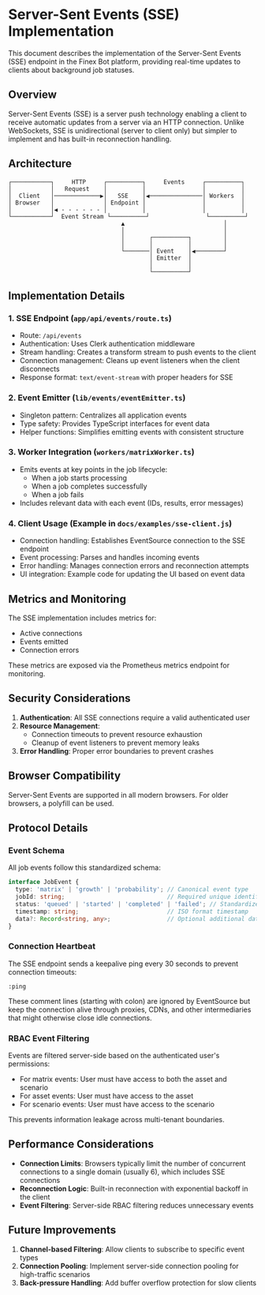 # Server-Sent Events (SSE) Implementation

This document describes the implementation of the Server-Sent Events (SSE) endpoint in the Finex Bot platform, providing real-time updates to clients about background job statuses.

## Overview

Server-Sent Events (SSE) is a server push technology enabling a client to receive automatic updates from a server via an HTTP connection. Unlike WebSockets, SSE is unidirectional (server to client only) but simpler to implement and has built-in reconnection handling.

## Architecture

```
┌───────────┐     HTTP     ┌──────────┐     Events     ┌──────────┐
│           │   Request    │          │                │          │
│  Client   │─────────────▶│   SSE    │◀───────────────│ Workers  │
│ Browser   │              │ Endpoint │                │          │
│           │◀ - - - - - - │          │                │          │
└───────────┘  Event Stream └──────────┘                └──────────┘
                                ▲                            │
                                │                            │
                                │       ┌──────────┐         │
                                │       │          │         │
                                └───────│ Event    │◀────────┘
                                        │ Emitter  │
                                        │          │
                                        └──────────┘
```

## Implementation Details

### 1. SSE Endpoint (`app/api/events/route.ts`)

- Route: `/api/events`
- Authentication: Uses Clerk authentication middleware
- Stream handling: Creates a transform stream to push events to the client
- Connection management: Cleans up event listeners when the client disconnects
- Response format: `text/event-stream` with proper headers for SSE

### 2. Event Emitter (`lib/events/eventEmitter.ts`)

- Singleton pattern: Centralizes all application events
- Type safety: Provides TypeScript interfaces for event data
- Helper functions: Simplifies emitting events with consistent structure

### 3. Worker Integration (`workers/matrixWorker.ts`)

- Emits events at key points in the job lifecycle:
  - When a job starts processing
  - When a job completes successfully
  - When a job fails
- Includes relevant data with each event (IDs, results, error messages)

### 4. Client Usage (Example in `docs/examples/sse-client.js`)

- Connection handling: Establishes EventSource connection to the SSE endpoint
- Event processing: Parses and handles incoming events
- Error handling: Manages connection errors and reconnection attempts
- UI integration: Example code for updating the UI based on event data

## Metrics and Monitoring

The SSE implementation includes metrics for:
- Active connections
- Events emitted
- Connection errors

These metrics are exposed via the Prometheus metrics endpoint for monitoring.

## Security Considerations

1. **Authentication**: All SSE connections require a valid authenticated user
2. **Resource Management**: 
   - Connection timeouts to prevent resource exhaustion
   - Cleanup of event listeners to prevent memory leaks
3. **Error Handling**: Proper error boundaries to prevent crashes

## Browser Compatibility

Server-Sent Events are supported in all modern browsers. For older browsers, a polyfill can be used.

## Protocol Details

### Event Schema

All job events follow this standardized schema:

```typescript
interface JobEvent {
  type: 'matrix' | 'growth' | 'probability'; // Canonical event type
  jobId: string;                             // Required unique identifier
  status: 'queued' | 'started' | 'completed' | 'failed'; // Standardized status values
  timestamp: string;                         // ISO format timestamp
  data?: Record<string, any>;                // Optional additional data
}
```

### Connection Heartbeat

The SSE endpoint sends a keepalive ping every 30 seconds to prevent connection timeouts:

```
:ping

```

These comment lines (starting with colon) are ignored by EventSource but keep the connection alive through proxies, CDNs, and other intermediaries that might otherwise close idle connections.

### RBAC Event Filtering

Events are filtered server-side based on the authenticated user's permissions:
- For matrix events: User must have access to both the asset and scenario
- For asset events: User must have access to the asset
- For scenario events: User must have access to the scenario

This prevents information leakage across multi-tenant boundaries.

## Performance Considerations

- **Connection Limits**: Browsers typically limit the number of concurrent connections to a single domain (usually 6), which includes SSE connections
- **Reconnection Logic**: Built-in reconnection with exponential backoff in the client
- **Event Filtering**: Server-side RBAC filtering reduces unnecessary events

## Future Improvements

1. **Channel-based Filtering**: Allow clients to subscribe to specific event types
2. **Connection Pooling**: Implement server-side connection pooling for high-traffic scenarios
3. **Back-pressure Handling**: Add buffer overflow protection for slow clients
